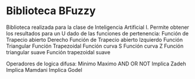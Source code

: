 # Biblioteca BFuzzy

Biblioteca realizada para la clase de Inteligencia Artificial I. 
Permite obtener los resultados para un U dado de las funciones de pertenencia:
  Función de Trapecio abierto Derecho
  Función de Trapecio abierto Izquierdo
  Función Triangular
  Función Trapezoidal
  Función curva S
  Función curva Z
  Función triangular suave
  Función trapezoidal suave
  
 Operadores de logica difusa:
  Minimo
  Maximo
  AND
  OR
  NOT
  Implica Zadeh
  Implica Mamdani
  Implica Godel
  
